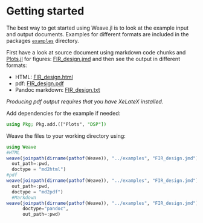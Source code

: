 
# Getting started

The best way to get started using Weave.jl is to look at the example input and
output documents. Examples for different formats are included in the packages
[`examples`](https://github.com/JunoLab/Weave.jl/tree/master/examples) directory.

First have a look at source document using markdown code chunks and
[Plots.jl](https://github.com/JuliaPlots/Plots.jl) for figures:
[FIR_design.jmd](../examples/FIR_design.jmd) and then see the
output in different formats:

- HTML: [FIR_design.html](../examples/FIR_design.html)
- pdf: [FIR_design.pdf](../examples/FIR_design.pdf)
- Pandoc markdown: [FIR_design.txt](../examples/FIR_design.txt)

*Producing pdf output requires that you have XeLateX installed.*

Add dependencies for the example if needed:

```julia
using Pkg; Pkg.add.(["Plots", "DSP"])
```

Weave the files to your working directory using:

```julia
using Weave
#HTML
weave(joinpath(dirname(pathof(Weave)), "../examples", "FIR_design.jmd"),
  out_path=:pwd,
  doctype = "md2html")
#pdf
weave(joinpath(dirname(pathof(Weave)), "../examples", "FIR_design.jmd"),
  out_path=:pwd,
  doctype = "md2pdf")
  #Markdown
weave(joinpath(dirname(pathof(Weave)), "../examples", "FIR_design.jmd"),
      doctype="pandoc",
      out_path=:pwd)
```
